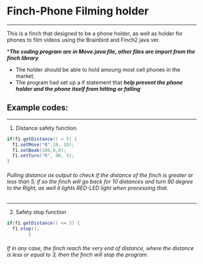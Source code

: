 # Finch-Phone Filming holder 
---
This is a finch that designed to be a phone holder, as well as holder for phones to film videos using the Brainbird and Finch2 java ver.

 ****The coding program are in Move.java file, other files are import from the finch library***
- The holder should be able to hold amoung most cell phones in the market.
- The program had set up a if statement that ***help prevent the phone holder and the phone itself from hitting or falling***
## Example codes:
___
1. Distance safety function
```java
if(f1.getDistance() < 5) {
  f1.setMove("B",10, 10);
  f1.setBeak(100,0,0);
  f1.setTurn("R", 90, 5);
}
  ```
###### Pulling distance as output to check if the distance of the finch is greater or less than 5, if so the finch will go back for 10 distances and turn 90 degree to the Right, as well it lights RED-LED light when processing that.
---
2. Safety stop function
```java
if(f1.getDistance() <= 3) {
  f1.stop();
		}
```
###### If in any case, the finch reach the very end of distance, where the distance is less or equal to 3, then the finch will stop the program.
